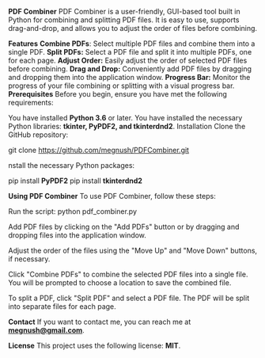 **PDF Combiner**
PDF Combiner is a user-friendly, GUI-based tool built in Python for combining and splitting PDF files. It is easy to use, supports drag-and-drop, and allows you to adjust the order of files before combining.

**Features**
**Combine PDFs**: Select multiple PDF files and combine them into a single PDF.
**Split PDFs:** Select a PDF file and split it into multiple PDFs, one for each page.
**Adjust Order:** Easily adjust the order of selected PDF files before combining.
**Drag and Drop:** Conveniently add PDF files by dragging and dropping them into the application window.
**Progress Bar:** Monitor the progress of your file combining or splitting with a visual progress bar.
**Prerequisites**
Before you begin, ensure you have met the following requirements:

You have installed **Python 3.6** or later.
You have installed the necessary Python libraries: **tkinter, PyPDF2, and tkinterdnd2**.
Installation
Clone the GitHub repository:

git clone https://github.com/megnush/PDFCombiner.git

nstall the necessary Python packages:

pip install **PyPDF2**
pip install **tkinterdnd2**

**Using PDF Combiner**
To use PDF Combiner, follow these steps:

Run the script:
python pdf_combiner.py


Add PDF files by clicking on the "Add PDFs" button or by dragging and dropping files into the application window.

Adjust the order of the files using the "Move Up" and "Move Down" buttons, if necessary.

Click "Combine PDFs" to combine the selected PDF files into a single file. You will be prompted to choose a location to save the combined file.

To split a PDF, click "Split PDF" and select a PDF file. The PDF will be split into separate files for each page.

**Contact**
If you want to contact me, you can reach me at **megnush@gmail.com**.

**License**
This project uses the following license: **MIT**.

